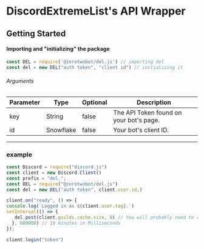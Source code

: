 # DiscordExtremeList's API Wrapper

## Getting Started

#### Importing and "initializing" the package
```js
const DEL = require('@zerotwobot/del.js') // importing del
const del = new DEL("auth token", "client id") // initializing it
```

###### Arguments
Parameter | Type | Optional | Description
|--------------|----------|--------------|--------------|
key | String | false | The API Token found on your bot's page.
id | Snowflake | false | Your bot's client ID.

--- 

### example

```js
const Discord = require("discord.js")
const client = new Discord.Client()
const prefix = "del.";
const DEL = require("@zerotwobot/del.js")
const del = new DEL("auth token", client.user.id,)

client.on("ready", () => {
console.log(`Logged in as ${client.user.tag}.`)
setInterval(() => {
   del.post(client.guilds.cache.size, 0) // You will probably need to change this.
  }, 600000) // 10 minutes in Milliseconds
});

client.login("token")
```
